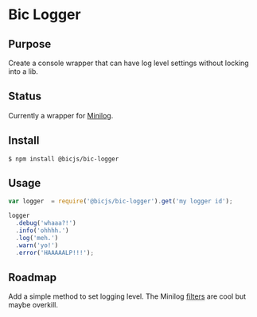 # Bic Logger

## Purpose

Create a console wrapper that can have log level settings without locking into a lib.

## Status

Currently a wrapper for [Minilog](https://github.com/mixu/minilog).

## Install

```shell
$ npm install @bicjs/bic-logger
```

## Usage

```js
var logger  = require('@bicjs/bic-logger').get('my logger id');

logger
  .debug('whaaa?!')
  .info('ohhhh.')
  .log('meh.')
  .warn('yo!')
  .error('HAAAAALP!!!');
```

## Roadmap

Add a simple method to set logging level. The Minilog [filters](http://mixu.net/minilog/filter.html) are cool but maybe overkill.
